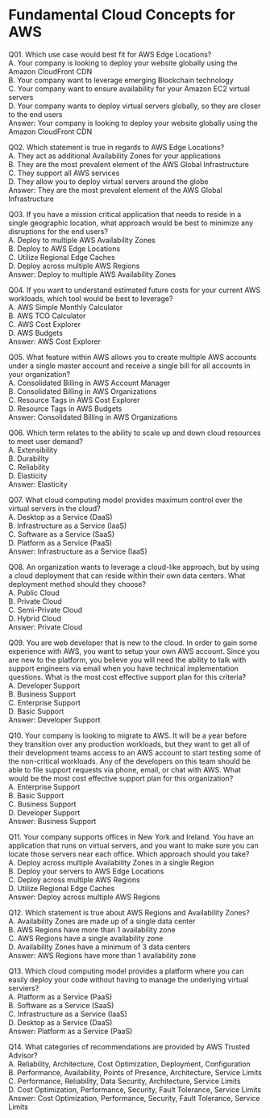 Fundamental Cloud Concepts for AWS
==================================

Q01. Which use case would best fit for AWS Edge Locations?  
A. Your company is looking to deploy your website globally using the Amazon CloudFront CDN  
B. Your company want to leverage emerging Blockchain technology  
C. Your company want to ensure availability for your Amazon EC2 virtual servers  
D. Your company wants to deploy virtual servers globally, so they are closer to the end users  
Answer: Your company is looking to deploy your website globally using the Amazon CloudFront CDN  

Q02. Which statement is true in regards to AWS Edge Locations?  
A. They act as additional Availability Zones for your applications  
B. They are the most prevalent element of the AWS Global Infrastructure  
C. They support all AWS services  
D. They allow you to deploy virtual servers around the globe  
Answer: They are the most prevalent element of the AWS Global Infrastructure  

Q03. If you have a mission critical application that needs to reside in a single geographic location, what approach would be best to minimize any disruptions for the end users?  
A. Deploy to multiple AWS Availability Zones  
B. Deploy to AWS Edge Locations  
C. Utilize Regional Edge Caches  
D. Deploy across multiple AWS Regions  
Answer: Deploy to multiple AWS Availability Zones  

Q04. If you want to understand estimated future costs for your current AWS workloads, which tool would be best to leverage?  
A. AWS Simple Monthly Calculator  
B. AWS TCO Calculator  
C. AWS Cost Explorer  
D. AWS Budgets  
Answer: AWS Cost Explorer  

Q05. What feature within AWS allows you to create multiple AWS accounts under a single master account and receive a single bill for all accounts in your organization?  
A. Consolidated Billing in AWS Account Manager  
B. Consolidated Billing in AWS Organizations  
C. Resource Tags in AWS Cost Explorer  
D. Resource Tags in AWS Budgets  
Answer: Consolidated Billing in AWS Organizations  

Q06. Which term relates to the ability to scale up and down cloud resources to meet user demand?  
A. Extensibility  
B. Durability  
C. Reliability  
D. Elasticity  
Answer: Elasticity  

Q07. What cloud computing model provides maximum control over the virtual servers in the cloud?  
A. Desktop as a Service (DaaS)  
B. Infrastructure as a Service (IaaS)  
C. Software as a Service (SaaS)  
D. Platform as a Service (PaaS)  
Answer: Infrastructure as a Service (IaaS)  

Q08. An organization wants to leverage a cloud-like approach, but by using a cloud deployment that can reside within their own data centers. What deployment method should they choose?  
A. Public Cloud  
B. Private Cloud  
C. Semi-Private Cloud  
D. Hybrid Cloud  
Answer: Private Cloud  

Q09. You are web developer that is new to the cloud. In order to gain some experience with AWS, you want to setup your own AWS account. Since you are new to the platform, you believe you will need the ability to talk with support engineers via email when you have technical implementation questions. What is the most cost effective support plan for this criteria?  
A. Developer Support  
B. Business Support  
C. Enterprise Support  
D. Basic Support  
Answer: Developer Support  

Q10. Your company is looking to migrate to AWS. It will be a year before they transition over any production workloads, but they want to get all of their development teams access to an AWS account to start testing some of the non-critical workloads. Any of the developers on this team should be able to file support requests via phone, email, or chat with AWS. What would be the most cost effective support plan for this organization?  
A. Enterprise Support  
B. Basic Support  
C. Business Support  
D. Developer Support  
Answer: Business Support  

Q11. Your company supports offices in New York and Ireland. You have an application that runs on virtual servers, and you want to make sure you can locate those servers near each office. Which approach should you take?  
A. Deploy across multiple Availability Zones in a single Region  
B. Deploy your servers to AWS Edge Locations  
C. Deploy across multiple AWS Regions  
D. Utilize Regional Edge Caches  
Answer: Deploy across multiple AWS Regions  

Q12. Which statement is true about AWS Regions and Availability Zones?  
A. Availability Zones are made up of a single data center  
B. AWS Regions have more than 1 availability zone  
C. AWS Regions have a single availability zone  
D. Availability Zones have a minimum of 3 data centers  
Answer: AWS Regions have more than 1 availability zone  

Q13. Which cloud computing model provides a platform where you can easily deploy your code without having to manage the underlying virtual serviers?  
A. Platform as a Service (PaaS)  
B. Software as a Service (SaaS)  
C. Infrastructure as a Service (IaaS)  
D. Desktop as a Service (DaaS)  
Answer: Platform as a Service (PaaS)  

Q14. What categories of recommendations are provided by AWS Trusted Advisor?  
A. Reliability, Architecture, Cost Optimization, Deployment, Configuration  
B. Performance, Availability, Points of Presence, Architecture, Service Limits  
C. Performance, Reliability, Data Security, Architecture, Service Limits  
D. Cost Optimization, Performance, Security, Fault Tolerance, Service Limits  
Answer: Cost Optimization, Performance, Security, Fault Tolerance, Service Limits  
